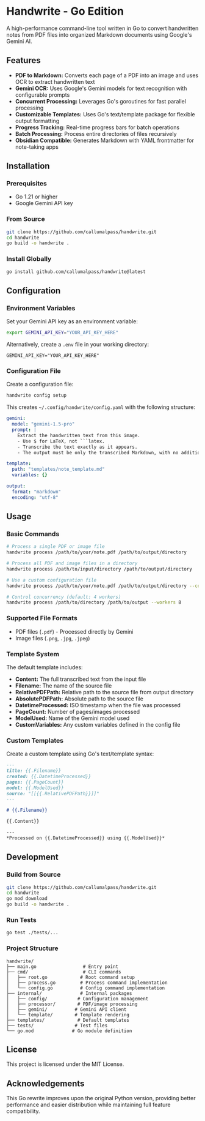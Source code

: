 # Handwrite - Go Edition

A high-performance command-line tool written in Go to convert handwritten notes from PDF files into organized Markdown documents using Google's Gemini AI.

## Features

- **PDF to Markdown:** Converts each page of a PDF into an image and uses OCR to extract handwritten text
- **Gemini OCR:** Uses Google's Gemini models for text recognition with configurable prompts
- **Concurrent Processing:** Leverages Go's goroutines for fast parallel processing
- **Customizable Templates:** Uses Go's text/template package for flexible output formatting
- **Progress Tracking:** Real-time progress bars for batch operations
- **Batch Processing:** Process entire directories of files recursively
- **Obsidian Compatible:** Generates Markdown with YAML frontmatter for note-taking apps

## Installation

### Prerequisites

- Go 1.21 or higher
- Google Gemini API key

### From Source

```bash
git clone https://github.com/callumalpass/handwrite.git
cd handwrite
go build -o handwrite .
```

### Install Globally

```bash
go install github.com/callumalpass/handwrite@latest
```

## Configuration

### Environment Variables

Set your Gemini API key as an environment variable:

```bash
export GEMINI_API_KEY="YOUR_API_KEY_HERE"
```

Alternatively, create a `.env` file in your working directory:

```
GEMINI_API_KEY="YOUR_API_KEY_HERE"
```

### Configuration File

Create a configuration file:

```bash
handwrite config setup
```

This creates `~/.config/handwrite/config.yaml` with the following structure:

```yaml
gemini:
  model: "gemini-1.5-pro"
  prompt: |
    Extract the handwritten text from this image.
    - Use $ for LaTeX, not ```latex.
    - Transcribe the text exactly as it appears.
    - The output must be only the transcribed Markdown, with no additional commentary.

template:
  path: "templates/note_template.md"
  variables: {}

output:
  format: "markdown"
  encoding: "utf-8"
```

## Usage

### Basic Commands

```bash
# Process a single PDF or image file
handwrite process /path/to/your/note.pdf /path/to/output/directory

# Process all PDF and image files in a directory
handwrite process /path/to/input/directory /path/to/output/directory

# Use a custom configuration file
handwrite process /path/to/your/note.pdf /path/to/output/directory --config /path/to/config.yaml

# Control concurrency (default: 4 workers)
handwrite process /path/to/directory /path/to/output --workers 8
```

### Supported File Formats

- PDF files (`.pdf`) - Processed directly by Gemini
- Image files (`.png`, `.jpg`, `.jpeg`)

### Template System

The default template includes:

- **Content:** The full transcribed text from the input file
- **Filename:** The name of the source file
- **RelativePDFPath:** Relative path to the source file from output directory
- **AbsolutePDFPath:** Absolute path to the source file
- **DatetimeProcessed:** ISO timestamp when the file was processed
- **PageCount:** Number of pages/images processed
- **ModelUsed:** Name of the Gemini model used
- **CustomVariables:** Any custom variables defined in the config file

### Custom Templates

Create a custom template using Go's text/template syntax:

```markdown
---
title: {{.Filename}}
created: {{.DatetimeProcessed}}
pages: {{.PageCount}}
model: {{.ModelUsed}}
source: "[[{{.RelativePDFPath}}]]"
---

# {{.Filename}}

{{.Content}}

---
*Processed on {{.DatetimeProcessed}} using {{.ModelUsed}}*
```

## Development

### Build from Source

```bash
git clone https://github.com/callumalpass/handwrite.git
cd handwrite
go mod download
go build -o handwrite .
```

### Run Tests

```bash
go test ./tests/...
```

### Project Structure

```
handwrite/
├── main.go                 # Entry point
├── cmd/                    # CLI commands
│   ├── root.go            # Root command setup
│   ├── process.go         # Process command implementation
│   └── config.go          # Config command implementation
├── internal/              # Internal packages
│   ├── config/           # Configuration management
│   ├── processor/        # PDF/image processing
│   ├── gemini/          # Gemini API client
│   └── template/        # Template rendering
├── templates/            # Default templates
├── tests/               # Test files
└── go.mod              # Go module definition
```


## License

This project is licensed under the MIT License.

## Acknowledgements

This Go rewrite improves upon the original Python version, providing better performance and easier distribution while maintaining full feature compatibility.

